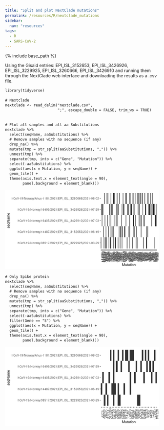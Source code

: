 ```yaml
---
title: "Split and plot NextClade mutations"
permalink: /resources/R/nextclade_mutations
sidebar:
  nav: "resources"
tags:
  - R
  - SARS-CoV-2
---
```


{% include base_path %}

Using the Gisaid entries:
EPI_ISL_3152653, EPI_ISL_3426926, EPI_ISL_3229925, EPI_ISL_3260666, EPI_ISL_3426910 and running them through the NextClade web interface and downloading the results as a .csv file.

```
library(tidyverse)

# Nextclade
nextclade <- read_delim("nextclade.csv",
                        ";", escape_double = FALSE, trim_ws = TRUE)


# Plot all samples and all aa Substitutions
nextclade %>%
  select(seqName, aaSubstitutions) %>%
  # Remove samples with no sequence (if any)
  drop_na() %>%
  mutate(tmp = str_split(aaSubstitutions, ",")) %>%
  unnest(tmp) %>%
  separate(tmp, into = c("Gene", "Mutation")) %>%
  select(-aaSubstitutions) %>%
  ggplot(aes(x = Mutation, y = seqName)) +
  geom_tile() +
  theme(axis.text.x = element_text(angle = 90),
        panel.background = element_blank())
```

![Nextclade](assets/images/nextclade.png)

```
# Only Spike protein
nextclade %>%
  select(seqName, aaSubstitutions) %>%
  # Remove samples with no sequence (if any)
  drop_na() %>%
  mutate(tmp = str_split(aaSubstitutions, ",")) %>%
  unnest(tmp) %>%
  separate(tmp, into = c("Gene", "Mutation")) %>%
  select(-aaSubstitutions) %>%
  filter(Gene == "S") %>%
  ggplot(aes(x = Mutation, y = seqName)) +
  geom_tile() +
  theme(axis.text.x = element_text(angle = 90),
        panel.background = element_blank())
```

![All mutations](assets/images/nextclade_spike.png)
